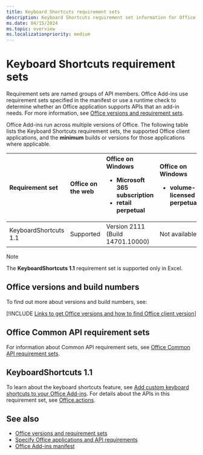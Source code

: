 ```yaml
---
title: Keyboard Shortcuts requirement sets
description: Keyboard Shortcuts requirement set information for Office Add-ins.
ms.date: 04/15/2024
ms.topic: overview
ms.localizationpriority: medium
---
```


# Keyboard Shortcuts requirement sets

Requirement sets are named groups of API members. Office Add-ins use requirement sets specified in the manifest or use a runtime check to determine whether an Office application supports APIs that an add-in needs. For more information, see [Office versions and requirement sets](/office/dev/add-ins/develop/office-versions-and-requirement-sets).

Office Add-ins run across multiple versions of Office. The following table lists the Keyboard Shortcuts requirement sets, the supported Office client applications, and the **minimum** builds or versions for those applications where applicable.

| Requirement set | Office on the web | Office on Windows<ul><li>Microsoft 365 subscription</li><li>retail perpetual</li></ul> | Office on Windows<ul><li>volume-licensed perpetual</li></ul> | Office on Mac | Office on iPad |
|:-----|:-----|:-----|:-----|:-----|:-----|
| KeyboardShortcuts 1.1 | Supported | Version 2111 (Build 14701.10000) | Not available | 16.55 | Not supported |

> [!NOTE]
> The **KeyboardShortcuts 1.1** requirement set is supported only in Excel.

## Office versions and build numbers

To find out more about versions and build numbers, see:

[!INCLUDE [Links to get Office versions and how to find Office client version](../../includes/links-get-office-versions-builds.md)]

## Office Common API requirement sets

For information about Common API requirement sets, see [Office Common API requirement sets](office-add-in-requirement-sets.md).

## KeyboardShortcuts 1.1

To learn about the keyboard shortcuts feature, see [Add custom keyboard shortcuts to your Office Add-ins](/office/dev/add-ins/design/keyboard-shortcuts). For details about the APIs in this requirement set, see [Office.actions](/javascript/api/office/office.actions).

## See also

- [Office versions and requirement sets](/office/dev/add-ins/develop/office-versions-and-requirement-sets)
- [Specify Office applications and API requirements](/office/dev/add-ins/develop/specify-office-hosts-and-api-requirements)
- [Office Add-ins manifest](/office/dev/add-ins/develop/add-in-manifests)
